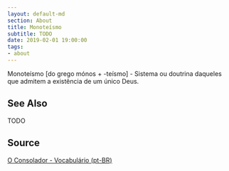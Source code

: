 ```yaml
---
layout: default-md
section: About
title: Monoteísmo
subtitle: TODO
date: 2019-02-01 19:00:00
tags:
- about
---
```


Monoteísmo [do grego mónos + -teísmo] - Sistema ou doutrina daqueles que admitem a existência de um único Deus.


## See Also
TODO

## Source
[O Consolador - Vocabulário (pt-BR)](http://www.oconsolador.com.br/linkfixo/vocabulario/principal.html)
